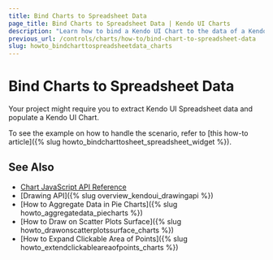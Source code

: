```yaml
---
title: Bind Charts to Spreadsheet Data
page_title: Bind Charts to Spreadsheet Data | Kendo UI Charts
description: "Learn how to bind a Kendo UI Chart to the data of a Kendo UI Spreadsheet widget."
previous_url: /controls/charts/how-to/bind-chart-to-spreadsheet-data
slug: howto_bindcharttospreadsheetdata_charts
---
```


# Bind Charts to Spreadsheet Data

Your project might require you to extract Kendo UI Spreadsheet data and populate a Kendo UI Chart.

To see the example on how to handle the scenario, refer to [this how-to article]({% slug howto_bindcharttosheet_spreadsheet_widget %}).

## See Also

* [Chart JavaScript API Reference](/api/javascript/dataviz/ui/chart)
* [Drawing API]({% slug overview_kendoui_drawingapi %})
* [How to Aggregate Data in Pie Charts]({% slug howto_aggregatedata_piecharts %})
* [How to Draw on Scatter Plots Surface]({% slug howto_drawonscatterplotssurface_charts %})
* [How to Expand Clickable Area of Points]({% slug howto_extendclickableareaofpoints_charts %})
